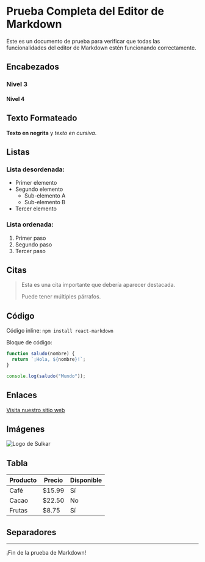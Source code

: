 # Prueba Completa del Editor de Markdown

Este es un documento de prueba para verificar que todas las funcionalidades del editor de Markdown estén funcionando correctamente.

## Encabezados

### Nivel 3
#### Nivel 4

## Texto Formateado

**Texto en negrita** y *texto en cursiva*.

## Listas

### Lista desordenada:
- Primer elemento
- Segundo elemento
  - Sub-elemento A
  - Sub-elemento B
- Tercer elemento

### Lista ordenada:
1. Primer paso
2. Segundo paso
3. Tercer paso

## Citas

> Esta es una cita importante que debería aparecer destacada.
> 
> Puede tener múltiples párrafos.

## Código

Código inline: `npm install react-markdown`

Bloque de código:

```javascript
function saludo(nombre) {
  return `¡Hola, ${nombre}!`;
}

console.log(saludo("Mundo"));
```

## Enlaces

[Visita nuestro sitio web](https://sulkar.com)

## Imágenes

![Logo de Sulkar](/logo-new.webp)

## Tabla

| Producto | Precio | Disponible |
|----------|--------|------------|
| Café | $15.99 | Sí |
| Cacao | $22.50 | No |
| Frutas | $8.75 | Sí |

## Separadores

---

¡Fin de la prueba de Markdown!
